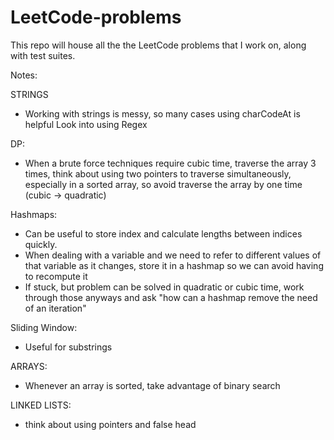 # LeetCode-problems
This repo will house all the the LeetCode problems that I work on, along with test suites.

Notes:

STRINGS
- Working with strings is messy, so many cases
using charCodeAt is helpful
Look into using Regex

DP:
- When a brute force techniques require cubic time, traverse the array 3 times, think about using two pointers to traverse simultaneously, especially in a sorted array, so avoid traverse the array by one time (cubic -> quadratic)

Hashmaps:
- Can be useful to store index and calculate lengths between indices quickly.
- When dealing with a variable and we need to refer to different values of that variable as it changes, store it in a hashmap so we can avoid having to recompute it
- If stuck, but problem can be solved in quadratic or cubic time, work through those anyways and ask "how can a hashmap remove the need of an iteration"

Sliding Window:
- Useful for substrings

ARRAYS:
- Whenever an array is sorted, take advantage of binary search

LINKED LISTS:
- think about using pointers and false head